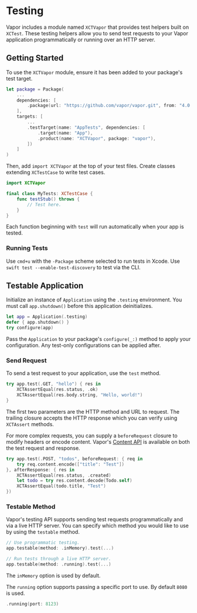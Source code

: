 # Testing

Vapor includes a module named `XCTVapor` that provides test helpers built on `XCTest`. These testing helpers allow you to send test requests to your Vapor application programmatically or running over an HTTP server.

## Getting Started

To use the `XCTVapor` module, ensure it has been added to your package's test target.

```swift
let package = Package(
    ...
    dependencies: [
        .package(url: "https://github.com/vapor/vapor.git", from: "4.0.0")
    ],
    targets: [
        ...
        .testTarget(name: "AppTests", dependencies: [
            .target(name: "App"),
            .product(name: "XCTVapor", package: "vapor"),
        ])
    ]
)
```

Then, add `import XCTVapor` at the top of your test files. Create classes extending `XCTestCase` to write test cases.

```swift
import XCTVapor

final class MyTests: XCTestCase {
    func testStub() throws {
    	// Test here.
    }
}
```

Each function beginning with `test` will run automatically when your app is tested. 

### Running Tests

Use `cmd+u` with the `-Package` scheme selected to run tests in Xcode. Use `swift test --enable-test-discovery` to test via the CLI.

## Testable Application

Initialize an instance of `Application` using the `.testing` environment. You must call `app.shutdown()` before this application deinitializes. 

```swift
let app = Application(.testing)
defer { app.shutdown() }
try configure(app)
```

Pass the `Application` to your package's `configure(_:)` method to apply your configuration. Any test-only configurations can be applied after.

### Send Request

To send a test request to your application, use the `test` method.

```swift
try app.test(.GET, "hello") { res in
    XCTAssertEqual(res.status, .ok)
    XCTAssertEqual(res.body.string, "Hello, world!")
}
```

The first two parameters are the HTTP method and URL to request. The trailing closure accepts the HTTP response which you can verify using `XCTAssert` methods. 

For more complex requests, you can supply a `beforeRequest` closure to modify headers or encode content. Vapor's [Content API](content.md) is available on both the test request and response.

```swift
try app.test(.POST, "todos", beforeRequest: { req in
	try req.content.encode(["title": "Test"])
}, afterResponse: { res in
    XCTAssertEqual(res.status, .created)
    let todo = try res.content.decode(Todo.self)
    XCTAssertEqual(todo.title, "Test")
})
```

### Testable Method

Vapor's testing API supports sending test requests programmatically and via a live HTTP server. You can specify which method you would like to use by using the `testable` method.

```swift
// Use programmatic testing.
app.testable(method: .inMemory).test(...)

// Run tests through a live HTTP server.
app.testable(method: .running).test(...)
```

The `inMemory` option is used by default. 

The `running` option supports passing a specific port to use. By default `8080` is used.

```swift
.running(port: 8123)
```
